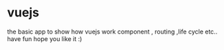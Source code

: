 # vuejs
the basic app to show how vuejs work component , routing ,life cycle etc.. have fun hope you like it :)
